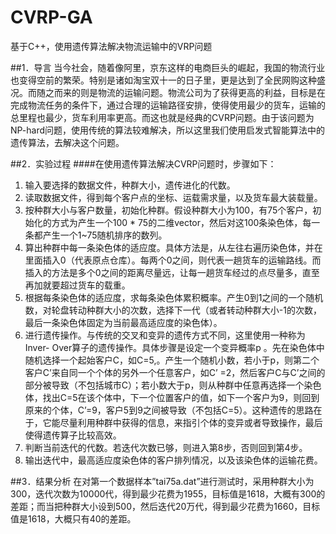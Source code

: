 # CVRP-GA
基于C++，使用遗传算法解决物流运输中的VRP问题

##1．导言
当今社会，随着像阿里，京东这样的电商巨头的崛起，我国的物流行业也变得空前的繁荣。特别是诸如淘宝双十一的日子里，更是达到了全民网购这种盛况。而随之而来的则是物流的运输问题。物流公司为了获得更高的利益，目标是在完成物流任务的条件下，通过合理的运输路径安排，使得使用最少的货车，运输的总里程也最少，货车利用率更高。而这也就是经典的CVRP问题。由于该问题为NP-hard问题，使用传统的算法较难解决，所以这里我们使用启发式智能算法中的遗传算法，去解决这个问题。


##2．实验过程
####在使用遗传算法解决CVRP问题时，步骤如下：
1.	输入要选择的数据文件，种群大小，遗传进化的代数。
2.	读取数据文件，得到每个客户点的坐标、运载需求量，以及货车最大装载量。
3.	按种群大小与客户数量，初始化种群。假设种群大小为100，有75个客户，初始化的方式为产生一个100 * 75的二维vector，然后对这100条染色体，每一条都产生一个1~75随机排序的数列。
4.	算出种群中每一条染色体的适应度。具体方法是，从左往右遍历染色体，并在里面插入0（代表原点仓库）。每两个0之间，则代表一趟货车的运输路线。而插入的方法是多个0之间的距离尽量远，让每一趟货车经过的点尽量多，直至再加就要超过货车的载重。
5.	根据每条染色体的适应度，求每条染色体累积概率。产生0到1之间的一个随机数，对轮盘转动种群大小的次数，选择下一代（或者转动种群大小-1的次数，最后一条染色体固定为当前最高适应度的染色体）。
6.	进行遗传操作。与传统的交叉和变异的遗传方式不同，这里使用一种称为Inver- Over算子的遗传操作。具体步骤是设定一个变异概率p 。先在染色体中随机选择一个起始客户C，如C=5,。产生一个随机小数，若小于p，则第二个客户C’来自同一个个体的另外一个任意客户，如C’ =2，然后客户C与C’之间的部分被导致（不包括城市C）；若小数大于p，则从种群中任意再选择一个染色体，找出C=5在该个体中，下一个位置客户的值，如下一个客户为9，则回到原来的个体，C’=9，客户5到9之间被导致（不包括C=5）。这种遗传的思路在于，它能尽量利用种群中获得的信息，来指引个体的变异或者导致操作，最后使得遗传算子比较高效。
7.	判断当前迭代的代数。若迭代次数已够，则进入第8步，否则回到第4步。
8.	输出迭代中，最高适应度染色体的客户排列情况，以及该染色体的运输花费。

##3．结果分析
在对第一个数据样本”tai75a.dat”进行测试时，采用种群大小为300，迭代次数为10000代，得到最少花费为1955，目标值是1618，大概有300的差距；而当把种群大小设到500，然后迭代20万代，得到最少花费为1660，目标值是1618，大概只有40的差距。

